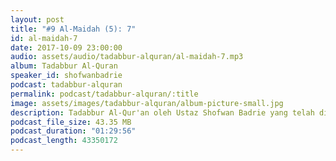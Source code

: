 ```yaml
---
layout: post
title: "#9 Al-Maidah (5): 7"
id: al-maidah-7
date: 2017-10-09 23:00:00
audio: assets/audio/tadabbur-alquran/al-maidah-7.mp3
album: Tadabbur Al-Quran
speaker_id: shofwanbadrie
podcast: tadabbur-alquran
permalink: podcast/tadabbur-alquran/:title
image: assets/images/tadabbur-alquran/album-picture-small.jpg
description: Tadabbur Al-Qur'an oleh Ustaz Shofwan Badrie yang telah diadakan di The Glasshouse, Subang Jaya pada 9 Oktober 2017.
podcast_file_size: 43.35 MB
podcast_duration: "01:29:56"
podcast_length: 43350172
---
```

